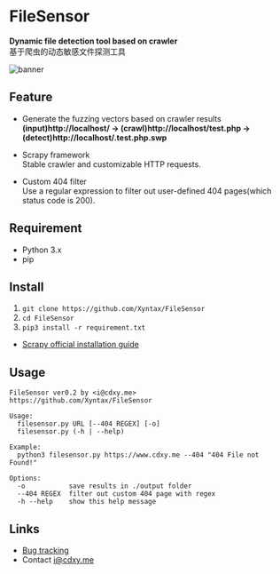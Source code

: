 # FileSensor

**Dynamic file detection tool based on crawler**  
基于爬虫的动态敏感文件探测工具  

![banner](http://static.cdxy.me/Screenshot-banner-filesensor.png)

Feature
-------
* Generate the fuzzing vectors based on crawler results  
**(input)http://localhost/ -> (crawl)http://localhost/test.php -> (detect)http://localhost/.test.php.swp**  

* Scrapy framework  
Stable crawler and customizable HTTP requests.  

* Custom 404 filter  
Use a regular expression to filter out user-defined 404 pages(which status code is 200).  

Requirement
-----------
* Python 3.x
* pip

Install
-------
1. `git clone https://github.com/Xyntax/FileSensor`
2. `cd FileSensor`
3. `pip3 install -r requirement.txt`

* [Scrapy official installation guide](http://scrapy.readthedocs.io/en/latest/intro/install.html)

Usage
-----
```
FileSensor ver0.2 by <i@cdxy.me>
https://github.com/Xyntax/FileSensor

Usage:
  filesensor.py URL [--404 REGEX] [-o]
  filesensor.py (-h | --help)

Example:
  python3 filesensor.py https://www.cdxy.me --404 "404 File not Found!"

Options:
  -o           save results in ./output folder
  --404 REGEX  filter out custom 404 page with regex
  -h --help    show this help message

```


Links
-----

* [Bug tracking](https://github.com/Xyntax/FileSensor/issues)
* Contact <i@cdxy.me>
